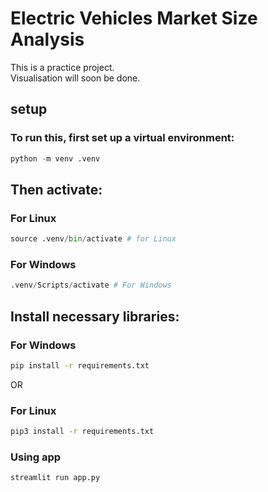# Electric Vehicles Market Size Analysis

This is a practice project.<br/>
Visualisation will soon be done.

## setup
### To run this, first set up a virtual environment:
```python
python -m venv .venv
```
## Then activate:
### For Linux 
```python
source .venv/bin/activate # for Linux
```
### For Windows
```python
.venv/Scripts/activate # For Windows
```

## Install necessary libraries:
### For Windows
```bash
pip install -r requirements.txt
```

OR 

### For Linux 
```bash
pip3 install -r requirements.txt
```

### Using app
```python
streamlit run app.py
```

